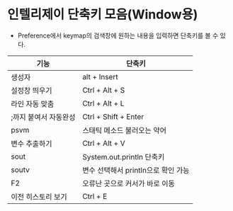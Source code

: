 # 인텔리제이 단축키 모음(Window용)

- Preference에서 keymap의 검색창에 원하는 내용을 입력하면 단축키를 볼 수 있다.

| 기능                  | 단축키                              |
| --------------------- | ----------------------------------- |
| 생성자                | alt + Insert                        |
| 설정창 띄우기         | Ctrl + Alt + S                      |
| 라인 자동 맞춤        | Ctrl + Alt + L                      |
| ;까지 붙여서 자동완성 | Ctrl + Shift + Enter                |
| psvm                  | 스태틱 메소드 불러오는 약어         |
| 변수 추출하기         | Ctrl + Alt + V                      |
| sout                  | System.out.println 단축키           |
| soutv                 | 변수 선택해서 println으로 확인 가능 |
| F2                    | 오류난 곳으로 커서가 바로 이동      |
| 이전 히스토리 보기    | Ctrl + E                            |


